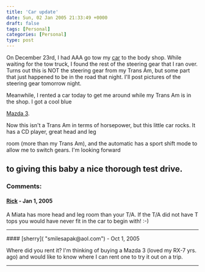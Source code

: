 ```yaml
---
title: 'Car update'
date: Sun, 02 Jan 2005 21:33:49 +0000
draft: false
tags: [Personal]
categories: [Personal]
type: post
---
```


On December 23rd, I had AAA go tow my [car](http://jroller.com/page/jmrodri/20041222) to the body shop. While waiting for the tow truck, I found the rest of the steering gear that I ran over. Turns out this is NOT the steering gear from my Trans Am, but some part that just happened to be in the road that night. I'll post pictures of the steering gear tomorrow night.

Meanwhile, I rented a car today to get me around while my Trans Am is in the shop. I got a cool blue

[Mazda 3](http://www.mazdausa.com/MusaWeb/displayPage.action?pageParameter=modelsSpecs&vehicleCode=MZ3).

Now this isn't a Trans Am in terms of horsepower, but this little car rocks. It has a CD player, great head and leg

room (more than my Trans Am), and the automatic has a sport shift mode to allow me to switch gears. I'm looking forward

to giving this baby a nice thorough test drive.
---
### Comments:
#### [Rick]( "") - <time datetime="2005-01-03 08:32:19">Jan 1, 2005</time>

A Miata has more head and leg room than your T/A. If the T/A did not have T tops you would have never fit in the car to begin with! :-)
<hr />
#### [sherry]( "smilesapak@aol.com") - <time datetime="2005-10-03 08:12:21">Oct 1, 2005</time>

Where did you rent it? I'm thinking of buying a Mazda 3 (loved my RX-7 yrs. ago) and would like to know where I can rent one to try it out on a trip.
<hr />
